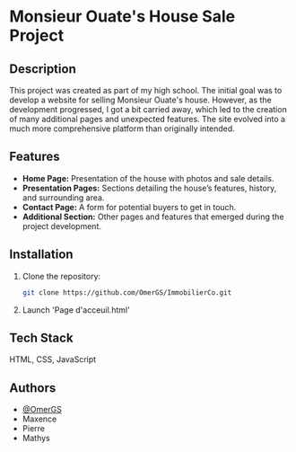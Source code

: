 # Monsieur Ouate's House Sale Project

## Description

This project was created as part of my high school. The initial goal was to develop a website for selling Monsieur Ouate's house. However, as the development progressed, I got a bit carried away, which led to the creation of many additional pages and unexpected features. The site evolved into a much more comprehensive platform than originally intended.

## Features

- **Home Page:** Presentation of the house with photos and sale details.
- **Presentation Pages:** Sections detailing the house’s features, history, and surrounding area.
- **Contact Page:** A form for potential buyers to get in touch.
- **Additional Section:** Other pages and features that emerged during the project development.

## Installation

1. Clone the repository:
   ```bash
   git clone https://github.com/OmerGS/ImmobilierCo.git

2. Launch 'Page d'acceuil.html'
## Tech Stack

HTML, CSS, JavaScript


## Authors

- [@OmerGS](https://github.com/OmerGS/)
- Maxence
- Pierre
- Mathys
